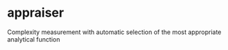 # appraiser
Сomplexity measurement with automatic selection of the most appropriate analytical function


